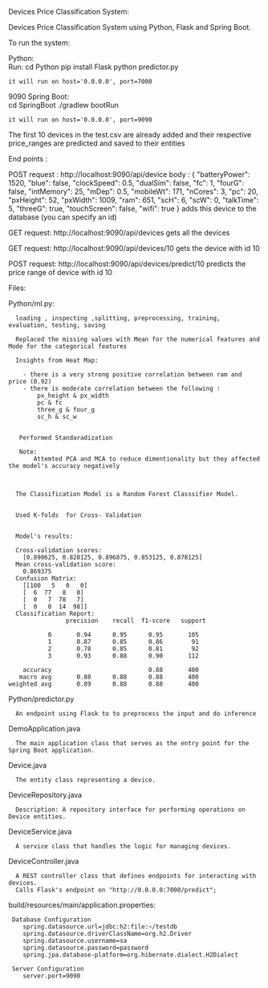 Devices Price Classification System:

Devices Price Classification System using Python, Flask and Spring Boot.

To run the system:

  Python:   
    Run:
      cd Python
      pip install Flask
      python predictor.py 
      
    it will run on host='0.0.0.0', port=7000
9090
  Spring Boot:  
      cd SpringBoot
      ./gradlew bootRun
      
    it will run on host='0.0.0.0', port=9090


The first 10 devices in the test.csv are already added and their respective price_ranges are predicted and saved to their entities


End points :

   POST request : http://localhost:9090/api/device
      body : {
  "batteryPower": 1520,
  "blue": false,
  "clockSpeed": 0.5,
  "dualSim": false,
  "fc": 1,
  "fourG": false,
  "intMemory": 25,
  "mDep": 0.5,
  "mobileWt": 171,
  "nCores": 3,
  "pc": 20,
  "pxHeight": 52,
  "pxWidth": 1009,
  "ram": 651,
  "scH": 6,
  "scW": 0,
  "talkTime": 5,
  "threeG": true,
  "touchScreen": false,
  "wifi": true
}
    adds this device to the database (you can specify an id)

  GET request: http://localhost:9090/api/devices
    gets all the devices

  GET request: http://localhost:9090/api/devices/10
    gets the device with id 10

  POST request: http://localhost:9090/api/devices/predict/10
    predicts the price range of device with id 10
  
  

Files:

  Python/ml.py: 
      
      loading , inspecting ,splitting, preprocessing, training, evaluation, testing, saving 

      Replaced the missing values with Mean for the numerical features and Mode for the categorical features 
      
      Insights from Heat Map: 
      
        - there is a very strong positive correlation between ram and price (0.92)
        - there is moderate correlation between the following :
            px_height & px_width
            pc & fc
            three_g & four_g
            sc_h & sc_w
            

       Performed Standaradization 
      
       Note:   
           Attemted PCA and MCA to reduce dimentionality but they affected the model's accuracy negatively    
    


      The Classification Model is a Random Forest Classsifier Model. 


      Used K-folds  for Cross- Validation

      
      Model's results:

      Cross-validation scores:      
        [0.890625, 0.828125, 0.896875, 0.853125, 0.878125]
      Mean cross-validation score:
        0.869375
      Confusion Matrix:
        [[100   5   0   0]
        [  6  77   8   0]
        [  0   7  78   7]
        [  0   0  14  98]]
      Classification Report:
                    precision    recall  f1-score   support

               0       0.94      0.95      0.95       105
               1       0.87      0.85      0.86        91
               2       0.78      0.85      0.81        92
               3       0.93      0.88      0.90       112

        accuracy                           0.88       400
       macro avg       0.88      0.88      0.88       400
    weighted avg       0.89      0.88      0.88       400



 
  Python/predictor.py

      An endpoint using Flask to to preprocess the input and do inference 

     
  
      
  DemoApplication.java
  
      The main application class that serves as the entry point for the Spring Boot application. 

  Device.java
  
      The entity class representing a device. 

  DeviceRepository.java
  
      Description: A repository interface for performing operations on Device entities. 

  DeviceService.java
  
      A service class that handles the logic for managing devices.

  DeviceController.java
  
      A REST controller class that defines endpoints for interacting with devices.
      Calls Flask's endpoint on "http://0.0.0.0:7000/predict";

  build/resources/main/application.properties:

     Database Configuration
        spring.datasource.url=jdbc:h2:file:~/testdb
        spring.datasource.driverClassName=org.h2.Driver
        spring.datasource.username=sa
        spring.datasource.password=password
        spring.jpa.database-platform=org.hibernate.dialect.H2Dialect

     Server Configuration
        server.port=9090

        


    
  
